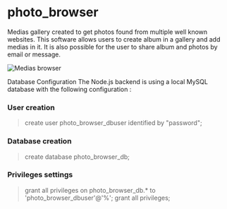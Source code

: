 # photo_browser

Medias gallery created to get photos found from multiple well known websites.
This software allows users to create album in a gallery and add medias in it.
It is also possible for the user to share album and photos by email or message.

![Medias browser](https://user-images.githubusercontent.com/45339466/159161799-0d83f19d-18fe-471b-95b4-f4ee28519609.jpeg)

Database Configuration
The Node.js backend is using a local MySQL database with the following configuration :

### User creation

> create user photo_browser_dbuser identified by "password";

### Database creation

> create database photo_browser_db;

### Privileges settings

> grant all privileges on photo_browser_db.* to 'photo_browser_dbuser'@'%';
> grant all privileges;
